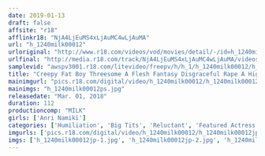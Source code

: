 ```yaml
---
date: 2019-01-13
draft: false
affsite: "r18"
afflinkr18: "NjA4LjEuMS4xLjAuMC4wLjAuMA"
url: "h_1240milk00012"
urloriginal: "http://www.r18.com/videos/vod/movies/detail/-/id=h_1240milk00012"
urlfinal: "http://media.r18.com/track/NjA4LjEuMS4xLjAuMC4wLjAuMA/videos/vod/movies/detail/-/id=h_1240milk00012"
samplevid: "awspv3001.r18.com/litevideo/freepv/h/h_1/h_1240milk00012/h_1240milk00012_dmb_w.mp4"
title: "Creepy Fat Boy Threesome A Flesh Fantasy Disgraceful Rape A High Pressure Creampie Impregnation Weighing A Total Of 300kg!! Anri Namiki"
mainimgurl: "pics.r18.com/digital/video/h_1240milk00012/h_1240milk00012ps.jpg"
mainimgs: "h_1240milk00012ps.jpg"
releasedate: "Mar. 01, 2018"
duration: 112
productioncomp: "MILK"
girls: ['Anri Namiki']
categories: ['Humiliation', 'Big Tits', 'Reluctant', 'Featured Actress', 'Creampie', 'Sex Toys', 'Threesome / Foursome', 'Hi-Def']
imgurls: ['pics.r18.com/digital/video/h_1240milk00012/h_1240milk00012jp-1.jpg', 'pics.r18.com/digital/video/h_1240milk00012/h_1240milk00012jp-2.jpg', 'pics.r18.com/digital/video/h_1240milk00012/h_1240milk00012jp-3.jpg', 'pics.r18.com/digital/video/h_1240milk00012/h_1240milk00012jp-4.jpg', 'pics.r18.com/digital/video/h_1240milk00012/h_1240milk00012jp-5.jpg', 'pics.r18.com/digital/video/h_1240milk00012/h_1240milk00012jp-6.jpg', 'pics.r18.com/digital/video/h_1240milk00012/h_1240milk00012jp-7.jpg', 'pics.r18.com/digital/video/h_1240milk00012/h_1240milk00012jp-8.jpg', 'pics.r18.com/digital/video/h_1240milk00012/h_1240milk00012jp-9.jpg', 'pics.r18.com/digital/video/h_1240milk00012/h_1240milk00012jp-10.jpg', 'pics.r18.com/digital/video/h_1240milk00012/h_1240milk00012jp-11.jpg', 'pics.r18.com/digital/video/h_1240milk00012/h_1240milk00012jp-12.jpg', 'pics.r18.com/digital/video/h_1240milk00012/h_1240milk00012jp-13.jpg', 'pics.r18.com/digital/video/h_1240milk00012/h_1240milk00012jp-14.jpg', 'pics.r18.com/digital/video/h_1240milk00012/h_1240milk00012jp-15.jpg', 'pics.r18.com/digital/video/h_1240milk00012/h_1240milk00012jp-16.jpg', 'pics.r18.com/digital/video/h_1240milk00012/h_1240milk00012jp-17.jpg', 'pics.r18.com/digital/video/h_1240milk00012/h_1240milk00012jp-18.jpg', 'pics.r18.com/digital/video/h_1240milk00012/h_1240milk00012jp-19.jpg', 'pics.r18.com/digital/video/h_1240milk00012/h_1240milk00012jp-20.jpg']
imgs: ['h_1240milk00012jp-1.jpg', 'h_1240milk00012jp-2.jpg', 'h_1240milk00012jp-3.jpg', 'h_1240milk00012jp-4.jpg', 'h_1240milk00012jp-5.jpg', 'h_1240milk00012jp-6.jpg', 'h_1240milk00012jp-7.jpg', 'h_1240milk00012jp-8.jpg', 'h_1240milk00012jp-9.jpg', 'h_1240milk00012jp-10.jpg', 'h_1240milk00012jp-11.jpg', 'h_1240milk00012jp-12.jpg', 'h_1240milk00012jp-13.jpg', 'h_1240milk00012jp-14.jpg', 'h_1240milk00012jp-15.jpg', 'h_1240milk00012jp-16.jpg', 'h_1240milk00012jp-17.jpg', 'h_1240milk00012jp-18.jpg', 'h_1240milk00012jp-19.jpg', 'h_1240milk00012jp-20.jpg']
---
```

